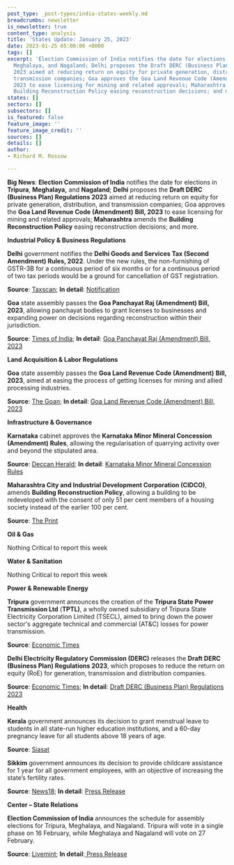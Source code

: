 ```yaml
---
post_type: _post-types/india-states-weekly.md
breadcrumbs: newsletter
is_newsletter: true
content_type: analysis
title: 'States Update: January 25, 2023'
date: 2023-01-25 05:00:00 +0000
tags: []
excerpt: 'Election Commission of India notifies the date for elections in Tripura,
  Meghalaya, and Nagaland; Delhi proposes the Draft DERC (Business Plan) Regulations
  2023 aimed at reducing return on equity for private generation, distribution, and
  transmission companies; Goa approves the Goa Land Revenue Code (Amendment) Bill,
  2023 to ease licensing for mining and related approvals; Maharashtra amends the
  Building Reconstruction Policy easing reconstruction decisions; and more.   '
states: []
sectors: []
subsectors: []
is_featured: false
feature_image: ''
feature_image_credit: ''
sources: []
details: []
author:
- Richard M. Rossow

---
```

**Big News**: **Election Commission of India** notifies the date for elections in **Tripura**, **Meghalaya,** and **Nagaland**; **Delhi** proposes the **Draft DERC (Business Plan) Regulations 2023** aimed at reducing return on equity for private generation, distribution, and transmission companies; Goa approves the **Goa Land Revenue Code (Amendment)** **Bill, 2023** to ease licensing for mining and related approvals; **Maharashtra** amends the **Building Reconstruction Policy** easing reconstruction decisions; and more.

**Industrial Policy & Business Regulations**

**Delhi** government notifies the **Delhi Goods and Services Tax (Second Amendment) Rules, 2022**. Under the new rules, the non-furnishing of GSTR-3B for a continuous period of six months or for a continuous period of two tax periods would be a ground for cancellation of GST registration.

**Source**: [Taxscan](https://www.taxscan.in/delhi-notifies-gst-rules-amendment-for-cancellation-of-gst-registration-due-to-non-furnishing-of-gstr-3b-read-notification/246167/); **In detail**: [Notification](http://it.delhigovt.nic.in/writereaddata/egaz202355830.pdf)

**Goa** state assembly passes the **Goa Panchayat Raj (Amendment) Bill, 2023**, allowing panchayat bodies to grant licenses to businesses and expanding power on decisions regarding reconstruction within their jurisdiction. 

**Source**: [Times of India](https://timesofindia.indiatimes.com/city/goa/amid-opposition-din-house-passes-municipalities-amendment-bill/articleshow/97102216.cms); **In detail**: [Goa Panchayat Raj (Amendment) Bill, 2023](https://acrobat.adobe.com/id/urn:aaid:sc:VA6C2:1cd24269-2f7f-46f7-ae34-43e249c8ed77)

**Land Acquisition & Labor Regulations**

**Goa** state assembly passes the **Goa Land Revenue Code (Amendment)** **Bill, 2023**, aimed at easing the process of getting licenses for mining and allied processing industries. 

**Source**: [The Goan](https://www.thegoan.net/goa-news/%EF%BB%BFthree-amendment-bills-passed-despite-oppn-protests-in-house/94122.html); **In detail**: [Goa Land Revenue Code (Amendment) Bill, 2023](https://acrobat.adobe.com/id/urn:aaid:sc:VA6C2:39c279b4-0770-44b1-8960-6a8b341b9304)

**Infrastructure & Governance**

**Karnataka** cabinet approves the **Karnataka Minor Mineral Concession (Amendment) Rules**, allowing the regularisation of quarrying activity over and beyond the stipulated area. 

**Source**: [Deccan Herald](https://www.deccanherald.com/state/top-karnataka-stories/karnataka-to-regularise-unauthorised-quarrying-1183063.html); **In detail**: [Karnataka Minor Mineral Concession Rules](https://acrobat.adobe.com/id/urn:aaid:sc:VA6C2:e746ee58-cfe7-4228-a322-f47ceaa40b60)

**Maharashtra City and Industrial Development Corporation (CIDCO)**, amends **Building Reconstruction Policy**, allowing a building to be redeveloped with the consent of only 51 per cent members of a housing society instead of the earlier 100 per cent. 

**Source**: [The Print](https://theprint.in/india/cidco-amends-policy-now-consent-of-only-51-pc-members-required-for-redevelopment-of-buildings-in-navi-mumbai/1325110/)

**Oil & Gas**

Nothing Critical to report this week

**Water & Sanitation**

Nothing Critical to report this week

**Power & Renewable Energy**

**Tripura** government announces the creation of the **Tripura State Power Transmission Ltd** (**TPTL)**, a wholly owned subsidiary of Tripura State Electricity Corporation Limited (TSECL), aimed to bring down the power sector's aggregate technical and commercial (AT&C) losses for power transmission. 

**Source**: [Economic Times](https://energy.economictimes.indiatimes.com/news/power/tripura-forms-separate-entity-for-intra-state-electricity-transmission/97239099)

**Delhi Electricity Regulatory Commission (DERC)** releases the **Draft DERC (Business Plan) Regulations 2023**, which proposes to reduce the return on equity (RoE) for generation, transmission and distribution companies. 

**Source**: [Economic Times](https://energy.economictimes.indiatimes.com/news/power/derc-drafts-cut-in-return-on-equity-for-companies-power-discoms-fume/97218244); **In detail**: [Draft DERC (Business Plan) Regulations 2023](http://www.derc.gov.in/sites/default/files/DERC%20DRAFT%20Business%20Plan%20Regulations%202023.pdf)

**Health**

**Kerala** government announces its decision to grant menstrual leave to students in all state-run higher education institutions, and a 60-day pregnancy leave for all students above 18 years of age. 

**Source**: [Siasat](https://www.siasat.com/kerala-govt-grants-menstrual-leave-for-students-in-state-run-institutions-2507280/)

**Sikkim** government announces its decision to provide childcare assistance for 1 year for all government employees, with an objective of increasing the state’s fertility rates. 

**Source**: [News18](https://www.news18.com/news/india/good-news-for-expecting-mothers-in-sikkim-govt-announces-slew-of-benefits-to-improve-fertility-rate-6879445.html); **In detail**: [Press Release](https://sikkim.gov.in/media/press-release/press-info?name=Chief+Minister+Shri+Prem+Singh+Tamang+today+announced+the+provision+of+home+child+care+facilities+for+female+employees+of+the+State+government)

**Center – State Relations**

**Election Commission of India** announces the schedule for assembly elections for Tripura, Meghalaya, and Nagaland. Tripura will vote in a single phase on 16 February, while Meghalaya and Nagaland will vote on 27 February. 

**Source**: [Livemint](https://www.livemint.com/news/india/ec-announces-assembly-election-schedule-for-meghalaya-nagaland-tripura-11674045328805.html); **In detail**:[ Press Release](https://eci.gov.in/files/file/14752-general-election-to-legislative-assemblies-of-meghalaya-nagaland-and-tripura-2023-press-note-reg/)
